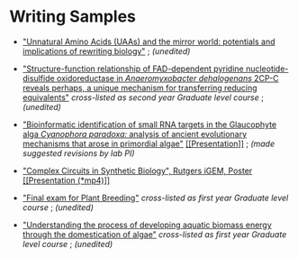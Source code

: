 # Writing Samples

* ["Unnatural Amino Acids (UAAs) and the mirror world: potentials and implications of rewriting biology"](swajid-2011-Issues-In-Biotechnology.pdf) ; _(unedited)_

* ["Structure-function relationship of FAD-dependent pyridine nucleotide-disulfide oxidoreductase in _Anaeromyxobacter dehalogenans_ 2CP-C reveals perhaps, a unique mechanism for transferring reducing equivalents"](swajid-2013-Homology-Modeling-Final.pdf) _cross-listed as second year Graduate level course_ ; _(unedited)_

* ["Bioinformatic identification of small RNA targets in the Glaucophyte alga _Cyanophora paradoxa:_ analysis of ancient evolutionary mechanisms that arose in primordial algae"](swajid-2014-Bioinformatics_identification_of_small_RNA_targets.pdf) [[[Presentation]]](swajid-2014-C_paradoxa_sRNAs_talk.pdf) ; _(made suggested revisions by lab PI)_

* ["Complex Circuits in Synthetic Biology", Rutgers iGEM, Poster](swajid-2011-Complex_Circuits_in_Synthetic_Biology_iGEM_Poster.pdf) [[[Presentation (*mp4)]]](http://2011.igem.org/files/video/Rutgers.mp4)

* ["Final exam for Plant Breeding"](swajid-2010-Final_exam_Plant_Breeding.pdf) _cross-listed as first year Graduate level course_ ; _(unedited)_

* ["Understanding the process of developing aquatic biomass energy through the domestication of algae"](swajid-2010-Final_paper_Plants_for_Bioenergy.pdf) _cross-listed as first year Graduate level course_ ; _(unedited)_

